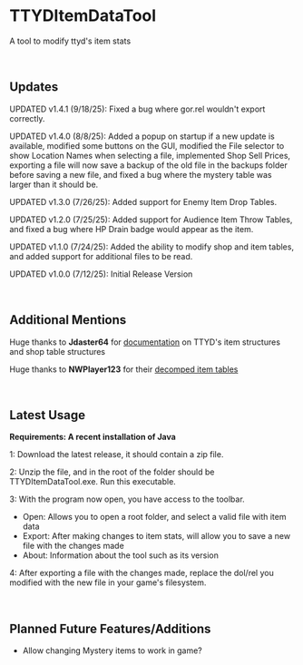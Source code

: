 # TTYDItemDataTool
A tool to modify ttyd's item stats

<br/>

## Updates

UPDATED v1.4.1 (9/18/25): Fixed a bug where gor.rel wouldn't export correctly.

UPDATED v1.4.0 (8/8/25): Added a popup on startup if a new update is available, modified some buttons on the GUI, modified the File selector to show Location Names when selecting a file, implemented Shop Sell Prices, exporting a file will now save a backup of the old file in the backups folder before saving a new file, and fixed a bug where the mystery table was larger than it should be.

UPDATED v1.3.0 (7/26/25): Added support for Enemy Item Drop Tables.

UPDATED v1.2.0 (7/25/25): Added support for Audience Item Throw Tables, and fixed a bug where HP Drain badge would appear as the item.

UPDATED v1.1.0 (7/24/25): Added the ability to modify shop and item tables, and added support for additional files to be read.

UPDATED v1.0.0 (7/12/25): Initial Release Version

<br/>

## Additional Mentions

Huge thanks to **Jdaster64** for [documentation](https://github.com/jdaster64/ttyd-utils/blob/master/docs/ttyd_structures_pseudocode.txt) on TTYD's item structures and shop table structures

Huge thanks to **NWPlayer123** for their [decomped item tables](https://github.com/doldecomp/ttyd/blob/f3ce61550f927cfd08b1e97ff1079f9f476f4d9f/include/evt/evt_badgeshop.h)

<br/>

## Latest Usage

**Requirements: A recent installation of Java**

1: Download the latest release, it should contain a zip file.

2: Unzip the file, and in the root of the folder should be TTYDItemDataTool.exe. Run this executable.

3: With the program now open, you have access to the toolbar.
  - Open: Allows you to open a root folder, and select a valid file with item data
  - Export: After making changes to item stats, will allow you to save a new file with the changes made
  - About: Information about the tool such as its version

4: After exporting a file with the changes made, replace the dol/rel you modified with the new file in your game's filesystem.

<br/>

## Planned Future Features/Additions
- Allow changing Mystery items to work in game?
